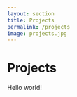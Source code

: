 ```yaml
---
layout: section
title: Projects
permalink: /projects
image: projects.jpg
---
```


# Projects

Hello world!
